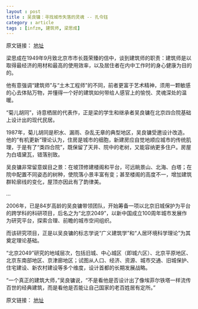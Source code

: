 ```yaml
---
layout : post
title : 吴良镛：寻找城市失落的灵魂 -- 孔令钰
category : article
tags : [infzm, 建筑师, 梁思成]
---
```


原文链接： [地址](http://www.infzm.com/content/82005)

梁思成在1949年9月致北京市市长聂荣臻的信中，谈到建筑师的职责：建筑师是以取得最经济的用材和最高的使用效率，以及居住者在内中工作时的身心健康为目的的。

他有意强调“建筑师”与“土木工程师”的不同，前者更富于艺术精神，须用一颗敏感的心去体贴万物，并懂得一个好的建筑如何带给人感官上的愉悦、灵魂深处的温暖。

“菊儿胡同”，诗意栖居的代表作，正是梁的学生和继承者吴良镛在北京四合院基础上设计出的现代民居。

1987年，菊儿胡同是积水、漏雨、杂乱无章的典型地区，吴良镛受邀设计改造。他的“有机更新”理论认为，住房是城市的细胞，新建房应自觉地顺应城市的传统肌理，于是有了“类四合院”，既保留了天井、院中的老树，又能容纳更多住户。房屋为白墙黛瓦，错落别致。

吴良镛非常留意娱目之景：在坡顶修建楼阁和平台，可远眺景山、北海、白塔；在院中配置不同姿态的树种，使院落小景丰富有变；甚至楼阁的高度不一，增加建筑群轮廓线的变化，屋顶亦因此有了韵律美。

… 

2006年，已是84岁高龄的吴良镛带领团队，开始筹备一项以北京旧城保护为平台的跨学科的科研项目，后名之为“北京2049”，以新中国成立100周年城市发展作为研究平台，探索合理、前瞻的城市空间组织。

而该研究项目，正是以吴良镛的标志学说“广义建筑学”和“人居环境科学理论”为其奠定理论基础。

“北京2049”研究的地域层次，包括旧城、中心城区（即城六区）、北京平原地区、北京东南部地区、京津廊地区；试图从人口、经济、资源、城市交通、旧城保护、住宅建设、新农村建设等多个维度，设计首都的长期发展战略。

“一个真正的建筑大师，”吴良镛说，“不是看他是否设计出了像埃菲尔铁塔一样流传百世的经典建筑，而是看他是否能让自己国家的老百姓居有定所。”

原文链接： [地址](http://www.infzm.com/content/82005)
